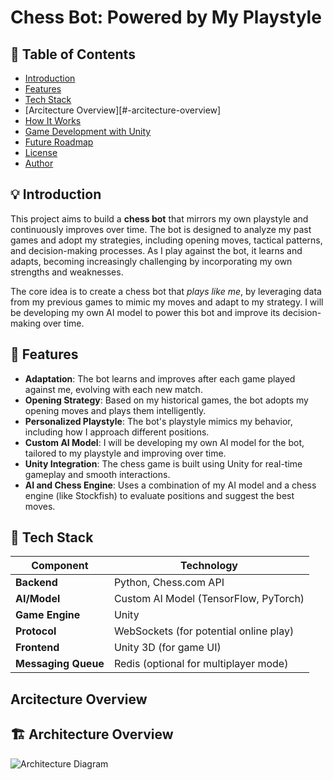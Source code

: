 # Chess Bot: Powered by My Playstyle

## 📌 Table of Contents

- [Introduction](#-introduction)
- [Features](#-features)
- [Tech Stack](#-tech-stack)
- [Arcitecture Overview][#-arcitecture-overview]
- [How It Works](#-how-it-works)
- [Game Development with Unity](#-game-development-with-unity)
- [Future Roadmap](#-future-roadmap)
- [License](#-license)
- [Author](#-author)

## 💡 Introduction

This project aims to build a **chess bot** that mirrors my own playstyle and continuously improves over time. The bot is designed to analyze my past games and adopt my strategies, including opening moves, tactical patterns, and decision-making processes. As I play against the bot, it learns and adapts, becoming increasingly challenging by incorporating my own strengths and weaknesses.

The core idea is to create a chess bot that *plays like me*, by leveraging data from my previous games to mimic my moves and adapt to my strategy. I will be developing my own AI model to power this bot and improve its decision-making over time.

## 🔑 Features

- **Adaptation**: The bot learns and improves after each game played against me, evolving with each new match.
- **Opening Strategy**: Based on my historical games, the bot adopts my opening moves and plays them intelligently.
- **Personalized Playstyle**: The bot's playstyle mimics my behavior, including how I approach different positions.
- **Custom AI Model**: I will be developing my own AI model for the bot, tailored to my playstyle and improving over time.
- **Unity Integration**: The chess game is built using Unity for real-time gameplay and smooth interactions.
- **AI and Chess Engine**: Uses a combination of my AI model and a chess engine (like Stockfish) to evaluate positions and suggest the best moves.

## 🧰 Tech Stack

| Component           | Technology            |
|---------------------|-----------------------|
| **Backend**         | Python, Chess.com API |
| **AI/Model**        | Custom AI Model (TensorFlow, PyTorch) |
| **Game Engine**     | Unity                 |
| **Protocol**        | WebSockets (for potential online play) |
| **Frontend**        | Unity 3D (for game UI) |
| **Messaging Queue** | Redis (optional for multiplayer mode) |

## Arcitecture Overview


## 🏗️ Architecture Overview

![Architecture Diagram](assets/architecture.png)


